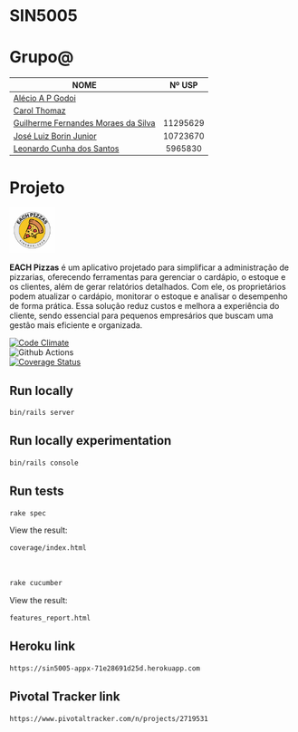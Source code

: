 # SIN5005

# Grupo@

| NOME                                                                           |  Nº USP  |
| ------------------------------------------------------------------------------ | :------: |
| [Alécio A P Godoi](https://github.com/a-godoi)                                 |          |
| [Carol Thomaz](https://github.com/Carolinatho)                                 |          |
| [Guilherme Fernandes Moraes da Silva](https://github.com/GuilhermeFernandes01) | 11295629 |
| [José Luiz Borin Junior](https://github.com/joseborinr2u)                      | 10723670 |
| [Leonardo Cunha dos Santos](https://github.com/LCDS2019)                       | 5965830  |

# Projeto

<img src="./public/EACH Pizzas2.png" alt="logo" height="80">

**EACH Pizzas** é um aplicativo projetado para simplificar a administração de pizzarias, oferecendo ferramentas para gerenciar o cardápio, o estoque e os clientes, além de gerar relatórios detalhados. Com ele, os proprietários podem atualizar o cardápio, monitorar o estoque e analisar o desempenho de forma prática. Essa solução reduz custos e melhora a experiência do cliente, sendo essencial para pequenos empresários que buscam uma gestão mais eficiente e organizada.

[![Code Climate](https://codeclimate.com/github/cloudfoundry/membrane.png)](https://codeclimate.com/github/GuilhermeFernandes01/sin5005-appx) </br>
![Github Actions](https://github.com/GuilhermeFernandes01/sin5005-appx/actions/workflows/ci.yml/badge.svg) </br>
[![Coverage Status](https://coveralls.io/repos/github/GuilhermeFernandes01/sin5005-appx/badge.svg?branch=main)](https://coveralls.io/github/GuilhermeFernandes01/sin5005-appx?branch=main)

## Run locally

```sh
bin/rails server
```

## Run locally experimentation

```sh
bin/rails console
```

## Run tests

```sh
rake spec
```

View the result:

```sh
coverage/index.html
```

<br>

```sh
rake cucumber
```

View the result:

```sh
features_report.html
```

## Heroku link

```sh
https://sin5005-appx-71e28691d25d.herokuapp.com
```

## Pivotal Tracker link

```sh
https://www.pivotaltracker.com/n/projects/2719531
```

